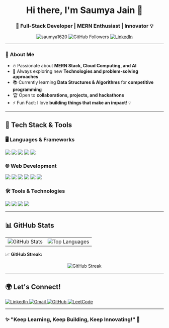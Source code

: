 <h1 align="center">Hi there, I'm Saumya Jain 👋</h1>
<h3 align="center">🚀 Full-Stack Developer | MERN Enthusiast | Innovator 💡</h3>

<p align="center">
  <img src="https://komarev.com/ghpvc/?username=saumya1620&label=Profile%20views&color=0e75b6&style=flat" alt="saumya1620" />
  <img src="https://img.shields.io/github/followers/saumya1620?style=social" alt="GitHub Followers" />
  <a href="https://www.linkedin.com/in/saumya-jain-b39812276/">
    <img src="https://img.shields.io/badge/LinkedIn-Connect-blue?style=flat&logo=linkedin" alt="LinkedIn" />
  </a>
</p>

---

### 🌟 **About Me**  
- 🔥 Passionate about **MERN Stack, Cloud Computing, and AI**  
- 🎯 Always exploring new **Technologies and problem-solving approaches**  
- 📚 Currently learning **Data Structures & Algorithms** for **competitive programming**  
- 🏆 Open to **collaborations, projects, and hackathons**  
- ⚡ Fun Fact: I love **building things that make an impact**! 💡  

---

## 🚀 **Tech Stack & Tools**  

### 🖥️ **Languages & Frameworks**  
<p align="left">
  <img src="https://img.shields.io/badge/C-00599C?style=for-the-badge&logo=c&logoColor=white" />
  <img src="https://img.shields.io/badge/C++-00599C?style=for-the-badge&logo=c%2B%2B&logoColor=white" />
  <img src="https://img.shields.io/badge/Java-007396?style=for-the-badge&logo=java&logoColor=white" />
  <img src="https://img.shields.io/badge/JavaScript-F7DF1E?style=for-the-badge&logo=javascript&logoColor=black" />
  <img src="https://img.shields.io/badge/Python-3776AB?style=for-the-badge&logo=python&logoColor=white" />
</p>

### 🌐 **Web Development**  
<p align="left">
  <img src="https://img.shields.io/badge/HTML5-E34F26?style=for-the-badge&logo=html5&logoColor=white" />
  <img src="https://img.shields.io/badge/CSS3-1572B6?style=for-the-badge&logo=css3&logoColor=white" />
  <img src="https://img.shields.io/badge/React-20232A?style=for-the-badge&logo=react&logoColor=61DAFB" />
  <img src="https://img.shields.io/badge/Node.js-43853D?style=for-the-badge&logo=node.js&logoColor=white" />
  <img src="https://img.shields.io/badge/Express.js-404D59?style=for-the-badge" />
  <img src="https://img.shields.io/badge/MongoDB-47A248?style=for-the-badge&logo=mongodb&logoColor=white" />
</p>

### 🛠️ **Tools & Technologies**  
<p align="left">
  <img src="https://img.shields.io/badge/Git-F05032?style=for-the-badge&logo=git&logoColor=white" />
  <img src="https://img.shields.io/badge/Postman-FF6C37?style=for-the-badge&logo=postman&logoColor=white" />
  <img src="https://img.shields.io/badge/VS%20Code-0078d7?style=for-the-badge&logo=visual-studio-code&logoColor=white" />
  <img src="https://img.shields.io/badge/Linux-FCC624?style=for-the-badge&logo=linux&logoColor=black" />
</p>

---

## 📊 **GitHub Stats**  

<table align="center">
  <tr>
    <td>
      <img src="https://github-readme-stats.vercel.app/api?username=saumya1620&show_icons=true&theme=radical" alt="GitHub Stats" />
    </td>
    <td>
      <img src="https://github-readme-stats.vercel.app/api/top-langs/?username=saumya1620&layout=compact&theme=radical" alt="Top Languages" />
    </td>
  </tr>
</table>

📈 **GitHub Streak:**  
<p align="center">
  <img src="https://github-readme-streak-stats.herokuapp.com/?user=saumya1620&theme=radical" alt="GitHub Streak" />
</p>

---

## 🌍 **Let's Connect!**  

<p align="left">
  <a href="https://www.linkedin.com/in/saumya-jain-b39812276/">
    <img src="https://img.shields.io/badge/LinkedIn-Connect-blue?style=for-the-badge&logo=linkedin" alt="LinkedIn" />
  </a>
  <a href="mailto:saumyajain598@gmail.com">
    <img src="https://img.shields.io/badge/Gmail-Contact-red?style=for-the-badge&logo=gmail&logoColor=white" alt="Gmail" />
  </a>
  <a href="https://github.com/saumya1620">
    <img src="https://img.shields.io/badge/GitHub-Follow-black?style=for-the-badge&logo=github" alt="GitHub" />
  </a>
  <a href="https://leetcode.com/saumya1620/">
    <img src="https://img.shields.io/badge/LeetCode-Practice-orange?style=for-the-badge&logo=leetcode" alt="LeetCode" />
  </a>
</p>

---

### ✨ **"Keep Learning, Keep Building, Keep Innovating!"** 🚀
